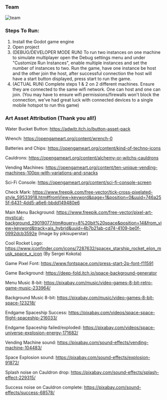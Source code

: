 ### Team

![team](https://github.com/4imothy/holy_ships/blob/main/static/team.jpeg?raw=true)

### Steps To Run:
1. Install the Godot game engine
2. Open project
3. (DEBUG/DEVELOPER MODE RUN) To run two instances on one machine to simulate multiplayer open the Debug settings menu and under "Customize Run Instances", enable multiple instances and set the number of instances to two. Run the game, have one instance be host and the other join the host, after successful connection the host will have a start button displayed, press start to run the game.
4. (ACTUAL RUN) Complete steps 1 & 2 on 2 different machines. Ensure they are connected to the same wifi network. One can host and one can join. (You may have to ensure wifi permissions/firewalls won't block the connection, we've had great luck with connected devices to a single mobile hotspot to run this game)

### Art Asset Attribution (Thank you all!)

Water Bucket Button:
https://adwitr.itch.io/button-asset-pack

Wrench:
https://opengameart.org/content/wrench-0

Batteries and Chips:
https://opengameart.org/content/kind-of-techno-icons

Cauldrons:
https://opengameart.org/content/alchemy-or-witchs-cauldrons

Vending Machines:
https://opengameart.org/content/ten-unique-vending-machines-100px-with-variations-and-snacks

Sci-Fi Console:
https://opengameart.org/content/sci-fi-console-screen

Check Mark:
https://www.freepik.com/free-vector/tick-cross-pixelated-style_59533918.htm#fromView=keyword&page=1&position=0&uuid=746a255f-6431-4dd5-a6e6-bbdd149480e6

Main Menu Background: https://www.freepik.com/free-vector/pixel-art-mystical-background_29019077.htm#query=8%20bit%20space&position=14&from_view=keyword&track=ais_hybrid&uuid=4b7b21ab-cd74-4109-be0f-0992dcb3592e (Image by pikisuperstar)

Cool Rocket Logo:
https://www.iconfinder.com/icons/7287632/spacex_starship_rocket_elon_musk_space_x_icon (By Sergei Kokota)

Game Pixel Font:
https://www.fontspace.com/press-start-2p-font-f11591

Game Background:
https://deep-fold.itch.io/space-background-generator

Menu Music 8-bit:
https://pixabay.com/music/video-games-8-bit-retro-game-music-233964/

Background Music 8-bit:
https://pixabay.com/music/video-games-8-bit-space-123218/

Endgame Spaceship Success:
https://pixabay.com/videos/space-space-flight-spaceship-216033/

Endgame Spaceship failed/exploded:
https://pixabay.com/videos/space-universe-explosion-energy-171682/

Vending Machine sound:
https://pixabay.com/sound-effects/vending-machine-104483/

Space Explosion sound:
https://pixabay.com/sound-effects/explosion-91872/

Splash noise on Cauldron drop:
https://pixabay.com/sound-effects/splash-effect-229315/

Success noise on Cauldron complete:
https://pixabay.com/sound-effects/success-68578/
